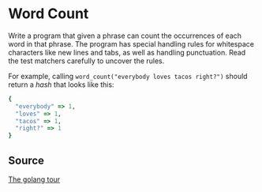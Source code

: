 # Word Count
Write a program that given a phrase can count the occurrences of each word in that phrase. The program has special handling rules for whitespace characters like new lines and tabs, as well as handling punctuation. Read the test matchers carefully to uncover the rules.

For example, calling `word_count("everybody loves tacos right?")` should return a _hash_ that looks like this:

```ruby
{
  "everybody" => 1,
  "loves" => 1,
  "tacos" => 1,
  "right?" => 1
}
```

## Source
[The golang tour](http://tour.golang.org)

